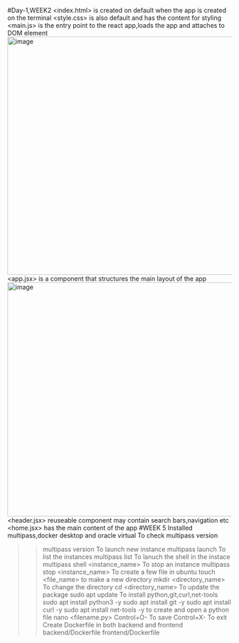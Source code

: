 #Day-1,WEEK2
<index.html> is created on default when the app is created on the terminal
<style.css> is also default and has the content for styling
<main.js> is the entry point to the react app,loads the app and attaches to DOM element
<img width="877" height="535" alt="image" src="https://github.com/user-attachments/assets/e0414fc0-b467-46b5-86f1-d7e884d46a21" />
<app.jsx> is a component that structures the main layout of the app
<img width="1071" height="526" alt="image" src="https://github.com/user-attachments/assets/e87feb34-de62-4fa0-9f4a-80ba2846f9a3" />
<header.jsx> reuseable component may contain search bars,navigation etc
<home.jsx> has the main content of the app
#WEEK 5
Installed multipass,docker desktop and oracle virtual
To check multipass version 
>>multipass version
To launch new instance
>>multipass launch
To list the instances
>>multipass list
To lanuch the shell in the instace
>>multipass shell <instance_name>
To stop an instance
>>multipass stop <instance_name>
To create a few file in ubuntu
>>touch <file_name>
to make a new directory
>>mkdir <directory_name>
To change the directory
>>cd <directory_name>
To update the package
>>sudo apt update
To install python,git,curl,net-tools
>>sudo apt install python3 -y
>>sudo apt install git -y
>>sudo apt install curl -y
>>sudo apt install net-tools -y
to create and open a python file
>>nano <filename.py>
Control+O- To save
Control+X- To exit
Create Dockerfile in both backend and frontend
>>backend/Dockerfile
>>frontend/Dockerfile
 
